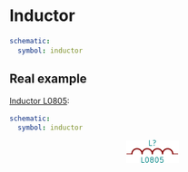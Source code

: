 Inductor
========

```yaml
schematic:
  symbol: inductor
```

Real example
------------

[Inductor L0805](https://github.com/qeda/library/blob/master/inductor/l0805.yaml):

```yaml
schematic:
  symbol: inductor
```

<center><img src="/img/symbols/inductor/l0805.svg" width="92" alt="Inductor L0805"></center>
